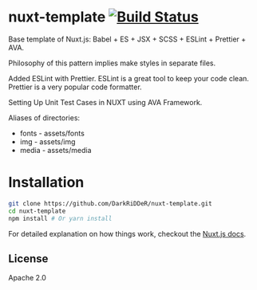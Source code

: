# nuxt-template [![Build Status](https://travis-ci.org/DarkRiDDeR/nuxt-template.svg?branch=master)](https://travis-ci.org/DarkRiDDeR/nuxt-template)

Base template of Nuxt.js: Babel + ES + JSX + SCSS + ESLint + Prettier + AVA.

Philosophy of this pattern implies make styles in separate files.

Added ESLint with Prettier. ESLint is a great tool to keep your code clean. Prettier is a very popular code formatter.

Setting Up Unit Test Cases in NUXT using AVA Framework.

Aliases of directories:
- fonts - assets/fonts
- img - assets/img
- media - assets/media

# Installation

``` bash
git clone https://github.com/DarkRiDDeR/nuxt-template.git
cd nuxt-template
npm install # Or yarn install
```

For detailed explanation on how things work, checkout the [Nuxt.js docs](https://github.com/nuxt/nuxt.js).

## License

Apache 2.0
